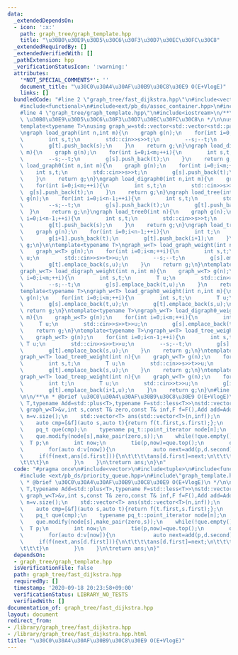 ```yaml
---
data:
  _extendedDependsOn:
  - icon: ':x:'
    path: graph_tree/graph_template.hpp
    title: "\u30B0\u30E9\u30D5\u30C6\u30F3\u30D7\u30EC\u30FC\u30C8"
  _extendedRequiredBy: []
  _extendedVerifiedWith: []
  _pathExtension: hpp
  _verificationStatusIcon: ':warning:'
  attributes:
    '*NOT_SPECIAL_COMMENTS*': ''
    document_title: "\u30C0\u30A4\u30AF\u30B9\u30C8\u30E9 O(E+VlogE)"
    links: []
  bundledCode: "#line 2 \"graph_tree/fast_dijkstra.hpp\"\n#include<vector>\n#include<tuple>\n\
    #include<functional>\n#include<ext/pb_ds/assoc_container.hpp>\n#include <ext/pb_ds/priority_queue.hpp>\n\
    #line 4 \"graph_tree/graph_template.hpp\"\n#include<iostream>\n/**\n * @brief\
    \ \u30B0\u30E9\u30D5\u30C6\u30F3\u30D7\u30EC\u30FC\u30C8\n */\n\nusing graph=std::vector<std::vector<int>>;\n\
    template<typename T>\nusing graph_w=std::vector<std::vector<std::pair<int,T>>>;\n\
    \ngraph load_graph(int n,int m){\n    graph g(n);\n    for(int i=0;i<m;++i){\n\
    \        int s,t;\n        std::cin>>s>>t;\n        --s;--t;\n        g[s].push_back(t);\n\
    \        g[t].push_back(s);\n    }\n    return g;\n}\ngraph load_digraph(int n,int\
    \ m){\n    graph g(n);\n    for(int i=0;i<m;++i){\n        int s,t;\n        std::cin>>s>>t;\n\
    \        --s;--t;\n        g[s].push_back(t);\n    }\n    return g;\n}\ngraph\
    \ load_graph0(int n,int m){\n    graph g(n);\n    for(int i=0;i<m;++i){\n    \
    \    int s,t;\n        std::cin>>s>>t;\n        g[s].push_back(t);\n        g[t].push_back(s);\n\
    \    }\n    return g;\n}\ngraph load_digraph0(int n,int m){\n    graph g(n);\n\
    \    for(int i=0;i<m;++i){\n        int s,t;\n        std::cin>>s>>t;\n      \
    \  g[s].push_back(t);\n    }\n    return g;\n}\ngraph load_tree(int n){\n    graph\
    \ g(n);\n    for(int i=0;i<n-1;++i){\n        int s,t;\n        std::cin>>s>>t;\n\
    \        --s;--t;\n        g[s].push_back(t);\n        g[t].push_back(s);\n  \
    \  }\n    return g;\n}\ngraph load_tree0(int n){\n    graph g(n);\n    for(int\
    \ i=0;i<n-1;++i){\n        int s,t;\n        std::cin>>s>>t;\n        g[s].push_back(t);\n\
    \        g[t].push_back(s);\n    }\n    return g;\n}\ngraph load_treep(int n){\n\
    \    graph g(n);\n    for(int i=0;i<n-1;++i){\n        int t;\n        std::cin>>t;\n\
    \        g[i+1].push_back(t);\n        g[t].push_back(i+1);\n    }\n    return\
    \ g;\n}\n\ntemplate<typename T>\ngraph_w<T> load_graph_weight(int n,int m){\n\
    \    graph_w<T> g(n);\n    for(int i=0;i<m;++i){\n        int s,t;\n        T\
    \ u;\n        std::cin>>s>>t>>u;\n        --s;--t;\n        g[s].emplace_back(t,u);\n\
    \        g[t].emplace_back(s,u);\n    }\n    return g;\n}\ntemplate<typename T>\n\
    graph_w<T> load_digraph_weight(int n,int m){\n    graph_w<T> g(n);\n    for(int\
    \ i=0;i<m;++i){\n        int s,t;\n        T u;\n        std::cin>>s>>t>>u;\n\
    \        --s;--t;\n        g[s].emplace_back(t,u);\n    }\n    return g;\n}\n\
    template<typename T>\ngraph_w<T> load_graph0_weight(int n,int m){\n    graph_w<T>\
    \ g(n);\n    for(int i=0;i<m;++i){\n        int s,t;\n        T u;\n        std::cin>>s>>t>>u;\n\
    \        g[s].emplace_back(t,u);\n        g[t].emplace_back(s,u);\n    }\n   \
    \ return g;\n}\ntemplate<typename T>\ngraph_w<T> load_digraph0_weight(int n,int\
    \ m){\n    graph_w<T> g(n);\n    for(int i=0;i<m;++i){\n        int s,t;\n   \
    \     T u;\n        std::cin>>s>>t>>u;\n        g[s].emplace_back(t,u);\n    }\n\
    \    return g;\n}\ntemplate<typename T>\ngraph_w<T> load_tree_weight(int n){\n\
    \    graph_w<T> g(n);\n    for(int i=0;i<n-1;++i){\n        int s,t;\n       \
    \ T u;\n        std::cin>>s>>t>>u;\n        --s;--t;\n        g[s].emplace_back(t,u);\n\
    \        g[t].emplace_back(s,u);\n    }\n    return g;\n}\ntemplate<typename T>\n\
    graph_w<T> load_tree0_weight(int n){\n    graph_w<T> g(n);\n    for(int i=0;i<n-1;++i){\n\
    \        int s,t;\n        T u;\n        std::cin>>s>>t>>u;\n        g[s].emplace_back(t,u);\n\
    \        g[t].emplace_back(s,u);\n    }\n    return g;\n}\ntemplate<typename T>\n\
    graph_w<T> load_treep_weight(int n){\n    graph_w<T> g(n);\n    for(int i=0;i<n-1;++i){\n\
    \        int t;\n        T u;\n        std::cin>>t>>u;\n        g[i+1].emplace_back(t,u);\n\
    \        g[t].emplace_back(i+1,u);\n    }\n    return g;\n}\n#line 8 \"graph_tree/fast_dijkstra.hpp\"\
    \n\n/**\n * @brief \u30C0\u30A4\u30AF\u30B9\u30C8\u30E9 O(E+VlogE)\n */\n\ntemplate<typename\
    \ T,typename Add=std::plus<T>,typename F=std::less<T>>\nstd::vector<T> dijkstra(const\
    \ graph_w<T>&v,int s,const T& zero,const T& inf,F f=F(),Add add=Add()){\n    int\
    \ n=v.size();\n    std::vector<T> ans(std::vector<T>(n,inf));\n    ans[s]=zero;\n\
    \    auto cmp=[&f](auto s,auto t){return f(t.first,s.first);};\n    using pq_t=__gnu_pbds::priority_queue<std::pair<T,int>,decltype(cmp),__gnu_pbds::pairing_heap_tag>;\n\
    \    pq_t que(cmp);\n    typename pq_t::point_iterator node[n];\n    for(int i=0;i<n;i++)node[i]=que.push(make_pair(inf,i));\n\
    \    que.modify(node[s],make_pair(zero,s));\n    while(!que.empty()){\n      \
    \  T p;\n        int now;\n        tie(p,now)=que.top();\n        que.pop();\n\
    \        for(auto d:v[now]){\n            auto next=add(p,d.second);\n       \
    \     if(f(next,ans[d.first])){\n\t\t\t\tans[d.first]=next;\n\t\t\t\tque.modify(node[d.first],make_pair(next,d.first));\n\
    \t\t\t}\n        }\n    }\n\treturn ans;\n}\n"
  code: "#pragma once\n#include<vector>\n#include<tuple>\n#include<functional>\n#include<ext/pb_ds/assoc_container.hpp>\n\
    #include <ext/pb_ds/priority_queue.hpp>\n#include\"graph_template.hpp\"\n\n/**\n\
    \ * @brief \u30C0\u30A4\u30AF\u30B9\u30C8\u30E9 O(E+VlogE)\n */\n\ntemplate<typename\
    \ T,typename Add=std::plus<T>,typename F=std::less<T>>\nstd::vector<T> dijkstra(const\
    \ graph_w<T>&v,int s,const T& zero,const T& inf,F f=F(),Add add=Add()){\n    int\
    \ n=v.size();\n    std::vector<T> ans(std::vector<T>(n,inf));\n    ans[s]=zero;\n\
    \    auto cmp=[&f](auto s,auto t){return f(t.first,s.first);};\n    using pq_t=__gnu_pbds::priority_queue<std::pair<T,int>,decltype(cmp),__gnu_pbds::pairing_heap_tag>;\n\
    \    pq_t que(cmp);\n    typename pq_t::point_iterator node[n];\n    for(int i=0;i<n;i++)node[i]=que.push(make_pair(inf,i));\n\
    \    que.modify(node[s],make_pair(zero,s));\n    while(!que.empty()){\n      \
    \  T p;\n        int now;\n        tie(p,now)=que.top();\n        que.pop();\n\
    \        for(auto d:v[now]){\n            auto next=add(p,d.second);\n       \
    \     if(f(next,ans[d.first])){\n\t\t\t\tans[d.first]=next;\n\t\t\t\tque.modify(node[d.first],make_pair(next,d.first));\n\
    \t\t\t}\n        }\n    }\n\treturn ans;\n}"
  dependsOn:
  - graph_tree/graph_template.hpp
  isVerificationFile: false
  path: graph_tree/fast_dijkstra.hpp
  requiredBy: []
  timestamp: '2020-09-18 20:23:58+09:00'
  verificationStatus: LIBRARY_NO_TESTS
  verifiedWith: []
documentation_of: graph_tree/fast_dijkstra.hpp
layout: document
redirect_from:
- /library/graph_tree/fast_dijkstra.hpp
- /library/graph_tree/fast_dijkstra.hpp.html
title: "\u30C0\u30A4\u30AF\u30B9\u30C8\u30E9 O(E+VlogE)"
---
```

